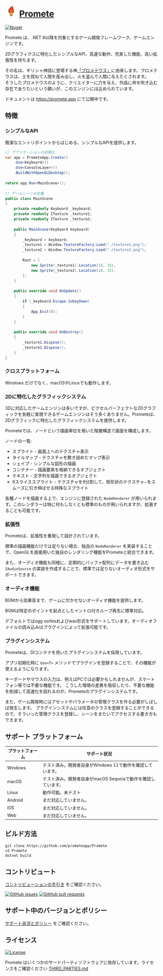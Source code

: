 # <img height="40" src="https://raw.githubusercontent.com/prometeapp/Promete/master/assets/logo.png" /> [Promete](https://promete.app)

[![Nuget](https://img.shields.io/nuget/vpre/Promete.svg?style=for-the-badge)](https://www.nuget.org/packages/Promete/)

Promete は、.NET 8以降を対象とするゲーム開発フレームワーク、ゲームエンジンです。

2Dグラフィクスに特化したシンプルなAPI、高速な動作、充実した機能、高い拡張性を持ちます。

その名は、ギリシャ神話に登場する神[「プロメテウス」](https://ja.wikipedia.org/wiki/%E3%83%97%E3%83%AD%E3%83%A1%E3%83%BC%E3%83%86%E3%82%A6%E3%82%B9)に由来します。プロメテウスは、土を捏ねて人間を産み出し、火を盗んで人間に与えたとされます。<br/>
そうしたプロメテウスのように、クリエイターに力を与え、作品に命を吹き込む存在でありたいという願いが、このエンジンには込められています。

ドキュメントは https://promete.app にて公開中です。


## 特徴
### シンプルなAPI
簡潔なエントリポイントからはじめる、シンプルなAPIを提供します。

```csharp
// アプリケーションの初期化
var app = PrometeApp.Create()
	.Use<Keyboard>()
	.Use<ConsoleLayer>()
	.BuildWithOpenGLDesktop();

return app.Run<MainScene>();

// ゲームシーンの定義
public class MainScene
{
	private readonly Keyboard _keyboard;
	private readonly ITexture _texture1;
	private readonly ITexture _texture2;

	public MainScene(Keyboard keyboard)
	{
		_keyboard = keyboard;
		_texture1 = Window.TextureFactory.Load("./texture1.png");
    	_texture2 = Window.TextureFactory.Load("./texture2.png");

		Root = [
			new Sprite(_texture1).Location(16, 16),
			new Sprite(_texture2).Location(16, 32),
        ];
	}

	public override void OnUpdate()
	{
		if (_keyboard.Escape.IsKeyDown)
		{
			App.Exit(0);
		}
	}

    public override void OnDestroy()
    {
        _texture1.Dispose();
        _texture2.Dispose();
    }
}
```

### クロスプラットフォーム
Windows だけでなく、macOSやLinuxでも動作します。

### 2Dに特化したグラフィックシステム
3Dに対応したゲームエンジンは多いですが、ピクセルパーフェクトな2Dグラフィックを気軽に実現できるゲームエンジンはそう多くありません。Prometeは、2Dグラフィックに特化したグラフィックシステムを提供します。

Prometeでは、ノードという描画単位を用いた階層構造で画面を構成します。

ノードの一覧:

- スプライト - 画面上へのテクスチャ表示
- タイルマップ - テクスチャを敷き詰めたマップ表示
- シェイプ - シンプルな図形の描画
- コンテナー - 描画要素を格納できるオブジェクト
- テキスト - 文字列を描画できるオブジェクト
- 9スライススプライト - テクスチャを9分割して、矩形状のテクスチャ−をスムーズに引き伸ばせる特殊なスプライト

各種ノードを描画する上で、エンジンに登録された `NodeRenderer` が用いられます。このレンダラーは特に何もしなくとも標準のものが用いられますが、拡張することも可能です。

### 拡張性
Prometeは、拡張性を重視して設計されています。

標準の描画機能だけでは足りない場合、独自の `NodeRenderer` を実装することで、OpenGLを直接用いた独自のレンダリング機能をPrometeと統合できます。

また、オーディオ機能も同様に、定期的にバッファ配列にデータを書き込む `IAudioSource` の実装を作成することで、標準では足りないオーディオ形式をサポートできます。

### オーディオ機能
BGMから効果音まで、ゲームに欠かせないオーディオ機能を提供します。

BGMは特定のポイントを起点としたイントロ付きループ再生に標準対応。

デフォルトではogg vorbisおよびwav形式をサポートしています。オーディオファイルの読み込みはプラグインによって拡張可能です。

### プラグインシステム
Prometeは、DIコンテナを用いたプラグインシステムを採用しています。

アプリ初期化時に `Use<T>` メソッドでプラグインを登録することで、その機能が使えるようになります。

キーボードやマウスの入力は、例えばPCでは必要かもしれませんが、スマートフォン等では不要な機能です。
こうした環境の差異を吸収したり、不要な機能を削減して高速化を図れるのが、Prometeのプラグインシステムです。

また、ゲーム開発時にはアセットやパラメータの管理クラスを作る必要がしばしば発生します。
プラグインシステムには任意のクラスを登録することができるので、そういった管理クラスを登録し、シーンをまたいでアクセスする書き方もできます。

## サポート プラットフォーム
| プラットフォーム | サポート状況								|
|----------|---------------------------------------|
| Windows  | テスト済み。開発者自身がWindows 11で動作を確認しています。	|
| macOS	| テスト済み。開発者自身がmacOS Sequoiaで動作を確認しています。 |
| Linux	| 動作可能。未テスト							 |
| Android  | まだ対応していません。						   |
| iOS	  | まだ対応していません。						   |
| Web	  | まだ対応していません。						   |

## ビルド方法
```shell
git clone https://github.com/prometeapp/Promete
cd Promete
dotnet build
```

## コントリビュート
[コントリビューションの手引き](CONTRIBUTING.md) をご確認ください。

[![GitHub issues](https://img.shields.io/github/issues/ebiselutica/promete.svg?style=for-the-badge)][issues]
[![GitHub pull requests](https://img.shields.io/github/issues-pr/ebiselutica/promete.svg?style=for-the-badge)][pulls]

## サポート中のバージョンとポリシー
[サポート状況とポリシー](SUPPORT.md) をご確認ください。

## ライセンス
[![License](https://img.shields.io/github/license/ebiselutica/promete.svg?style=for-the-badge)](LICENSE)

Promete はいくつかのサードパーティソフトウェアに依存しています。ライセンスをご確認ください [THIRD_PARTIES.md](THIRD_PARTIES.md)

[ci]: https://ci.appveyor.com/project/EbiseLutica/Promete
[issues]: //github.com/EbiseLutica/Promete/issues
[pulls]: //github.com/EbiseLutica/Promete/pulls
[releases]: //github.com/EbiseLutica/Promete/releases
